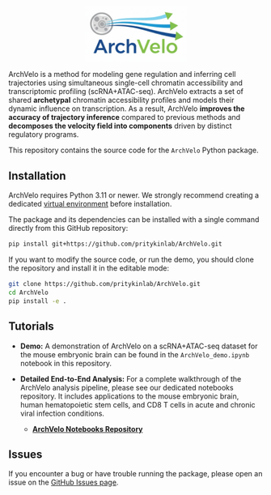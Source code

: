 <p align="center">
  <img src="archvelo_LOGO.jpg" alt="ArchVelo Logo" width="200"/>
</p>

ArchVelo is a method for modeling gene regulation and inferring cell trajectories using simultaneous single-cell chromatin accessibility and transcriptomic profiling (scRNA+ATAC-seq). ArchVelo extracts a set of shared **archetypal** chromatin accessibility profiles and models their dynamic influence on transcription. As a result, ArchVelo **improves the accuracy of trajectory inference** compared to previous methods and **decomposes the velocity field into components** driven by distinct regulatory programs.

This repository contains the source code for the `ArchVelo` Python package.

## Installation

ArchVelo requires Python 3.11 or newer. We strongly recommend creating a dedicated [virtual environment](https://docs.python.org/3/tutorial/venv.html) before installation.

The package and its dependencies can be installed with a single command directly from this GitHub repository:

```bash
pip install git+https://github.com/pritykinlab/ArchVelo.git
```

If you want to modify the source code, or run the demo, you should clone the repository and install it in the editable mode:
```bash
git clone https://github.com/pritykinlab/ArchVelo.git
cd ArchVelo
pip install -e .
```

## Tutorials

*   **Demo:** A demonstration of ArchVelo on a scRNA+ATAC-seq dataset for the mouse embryonic brain can be found in the `ArchVelo_demo.ipynb` notebook in this repository.

*   **Detailed End-to-End Analysis:** For a complete walkthrough of the ArchVelo analysis pipeline, please see our dedicated notebooks repository. It includes applications to the mouse embryonic brain, human hematopoietic stem cells, and CD8 T cells in acute and chronic viral infection conditions.
    *   **[ArchVelo Notebooks Repository](https://github.com/pritykinlab/ArchVelo_notebooks)**
 
## Issues

If you encounter a bug or have trouble running the package, please open an issue on the [GitHub Issues page](https://github.com/pritykinlab/ArchVelo/issues).
